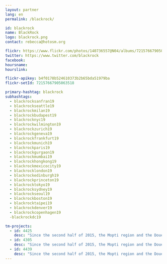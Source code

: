 ```yaml
---
layout: partner
lang: en
permalink: /blackrock/

id: blackrock
name: BlackRock
logo: blackrock.png
contact: rebecca@hotosm.org

flickr: https://www.flickr.com/photos/140736557@N04/albums/72157667905063518
twitter: https://www.twitter.com/blackrock
facebook:
hoursname:
hourslink:

flickr-apikey: b4f0178b524610373b2b65bda51979ba
flickr-setId: 72157667905063518

primary-hashtag: blackrock
subhashtags:
  - blackrocksanfran19
  - blackrockseattle19
  - blackrockmilan19
  - blackrockbudapest19
  - blackrocknyc19
  - blackrockwilmington19
  - blackrockzurich19
  - blackrockgeneva19
  - blackrockfrankfurt19
  - blackrockmunich19
  - blackrockparis19
  - blackrockgurgaon19
  - blackrockmumbai19
  - blackrockhongkong19
  - blackrockmexicocity19
  - blackrocklondon19
  - blackrockedinburgh19
  - blackrockprinceton19
  - blackrocktokyo19
  - blackrocksydney19
  - blackrockseoul19
  - blackrockboston19
  - blackrocktaipei19
  - blackrockdenver19
  - blackrockcopenhagen19
  -blackrockdc19

tm-projects:
  - id: 4425
    desc: "Since the second half of 2015, the Mopti region and the Douentza area have begun to experience a fairly significant disruption of security by armed groups. The situation and conflict dynamics in the area have already seriously affected the health and humanitarian situation in and around Douentza. The conflict is expected to continue and strengthen, the health system continues to deteriorate and access for aid workers becomes more complicated. The malaria season and annual hunger gap (a period when there is little or no fresh produce available) begins in June. All these coupled factors make the population situation very precarious. Up-to-date maps are essential to know where the population is living, to better plan our resources to reach populations in danger more quickly and to manage the safety of our teams working in the Douentza area in Mali. This task was generated through Mapswipe. All satellite imagery has been reviewed for containing buildings."
  - id: 4305
    desc: "Since the second half of 2015, the Mopti region and the Douentza area have begun to experience a fairly significant disruption of security by armed groups. The situation and conflict dynamics in the area have already seriously affected the health and humanitarian situation in and around Douentza. The conflict is expected to continue and strengthen, the health system continues to deteriorate and access for aid workers becomes more complicated. The malaria season and annual hunger gap (a period when there is little or no fresh produce available) begins in June. All these coupled factors make the population situation very precarious."
  - id: 4439
    desc: "Since the second half of 2015, the Mopti region and the Douentza area have begun to experience a fairly significant disruption of security by armed groups. The situation and conflict dynamics in the area have already seriously affected the health and humanitarian situation in and around Douentza. The conflict is expected to continue and strengthen, the health system continues to deteriorate and access for aid workers becomes more complicated. The malaria season and annual hunger gap (a period when there is little or no fresh produce available) begins in June. All these coupled factors make the population situation very precarious. Up-to-date maps are essential to know where the population is living, to better plan our resources to reach populations in danger more quickly and to manage the safety of our teams working in the Douentza area in Mali. This task was generated through Mapswipe. All satellite imagery has been reviewed for containing buildings."
---
```


